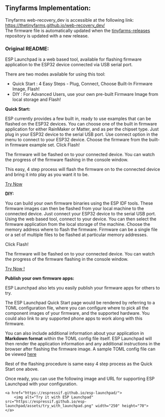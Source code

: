 ## Tinyfarms Implementation:
Tinyfarms web-recovery_dev is accessible at the following link:\
https://thetinyfarms.github.io/web-recovery_dev/ \
The firmware file is automatically updated when the [tinyfarms-releases](https://github.com/thetinyfarms/tinyfarms-releases)  repository is updated with a new release. 

### Original README:
ESP Launchpad is a web based tool, available for flashing firmware application to the ESP32 device connected via USB serial port.

There are two modes available for using this tool:
- Quick Start : 4 Easy Steps - Plug, Connect, Choose Built-In Firmware Image, Flash!
- DIY : For Advanced Users, use your own pre-built Firmware Image from local storage and Flash!


**Quick Start:**

ESP currently provides a few built in, ready to use examples that can be flashed on the ESP32 devices. You can choose one of the built in firmware application for either RainMaker or Matter, and as per the chipset type. Just plug in your ESP32 device to the serial USB port. Use connect option in the menu to connect to your ESP32 device. Choose the firmware from the built-in firmware example set. Click Flash!

The firmware will be flashed on to your connected device. You can watch the progress of the firmware flashing in the console window.

This easy, 4 step process will flash the firmware on to the connected device and bring it into play as you want it to be.

[Try Now](https://espressif.github.io/esp-launchpad/)

**DIY:**

You can build your own firmware binaries using the ESP IDF tools. These firmware images can then be flashed from your local machine to the connected device. Just connect your ESP32 device to the serial USB port. Using the web based tool, connect to your device. You can then select the firmware application from the local storage of the machine. Choose the memory address where to flash the firmware. Firmware can be a single file or a set of
multiple files to be flashed at particular memory addresses.

Click Flash!

The firmware will be flashed on to your connected device. You can watch the progress of the firmware flashing in the console window.

[Try Now !](https://espressif.github.io/esp-launchpad/)



**Publish your own firmware apps:**

ESP Launchpad also lets you easily publish your firmware apps for others to try.

The ESP Launchpad Quick Start page would be rendered by referring to a TOML configuration file, where you can configure where to pick all the component images of your firmware, and the supported hardware. You could also link to any supported phone apps to work along with this firmware.

You can also include additional information about your application in **Markdown format** within the TOML config file itself. ESP Launchpad will then render the application information and any additional instructions in the browser after flashing the firmware image. A sample TOML config file can be viewed [here](https://github.com/espressif/esp-launchpad/blob/main/config/config.toml)

Rest of the flashing procedure is same easy 4 step process as the Quick Start one above.

Once ready, you can use the following image and URL for supporting ESP Launchpad with your configuration.

```
<a href="https://espressif.github.io/esp-launchpad/">
    <img alt="Try it with ESP Launchpad" src="https://espressif.github.io/esp-launchpad/assets/try_with_launchpad.png" width="250" height="70">
</a>
```
